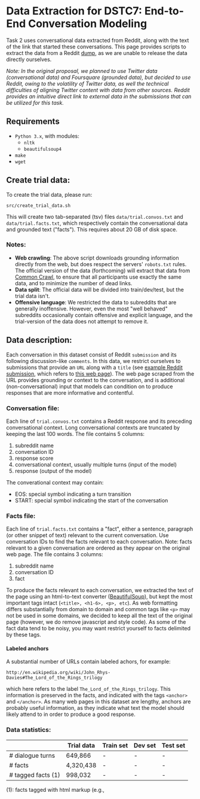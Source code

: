 # Data Extraction for DSTC7: End-to-End Conversation Modeling 

Task 2 uses conversational data extracted from Reddit, along with the text of the link that started these conversations. This page provides scripts to extract the data from a Reddit [dump](http://files.pushshift.io/reddit/comments/), as we are unable to release the data directly ourselves.

*Note: In the original proposal, we planned to use Twitter data (conversational data) and Foursquare (grounded data), but decided to use Reddit, owing to the volatility of Twitter data, as well the technical difficulties of aligning Twitter content with data from other sources. Reddit provides an intuitive direct link to external data in the submissions that can be utilized for this task.*

## Requirements

* `Python 3.x`, with modules:
   * `nltk`
   * `beautifulsoup4`
* `make`
* `wget`


## Create trial data:

To create the trial data, please run:

```src/create_trial_data.sh```

This will create two tab-separated (tsv) files `data/trial.convos.txt` and `data/trial.facts.txt`, which respectively contain the conversational data and grounded text ("facts"). This requires about 20 GB of disk space.

### Notes:

* **Web crawling**: The above script downloads grounding information directly from the web, but does respect the servers' `robots.txt` rules. The official version of the data (forthcoming) will extract that data from [Common Crawl](http://commoncrawl.org/), to ensure that all participants use exactly the same data, and to minimize the number of dead links.
* **Data split**: The official data will be divided into train/dev/test, but the trial data isn't.
* **Offensive language**: We restricted the data to subreddits that are generally inoffensive. However, even the most "well behaved" subreddits occasionally contain offensive and explicit language, and the trial-version of the data does not attempt to remove it.

## Data description:

Each conversation in this dataset consist of Reddit `submission` and its following discussion-like `comments`. In this data, we restrict ourselves to submissions that provide an `URL` along with a `title` (see [example Reddit submission](https://www.reddit.com/r/todayilearned/comments/f2ruz/til_a_woman_fell_30000_feet_from_an_airplane_and/), which refers to [this web page](https://en.wikipedia.org/wiki/Vesna_Vulovi%C4%87)). The web page scraped from the URL provides grounding or context to the conversation, and is additional (non-conversational) input that models can condition on to produce responses that are more informative and contentful. 

### Conversation file:

Each line of `trial.convos.txt` contains a Reddit response and its preceding conversational context. Long conversational contexts are truncated by keeping the last 100 words. The file contains 5 columns:

1. subreddit name
2. conversation ID
3. response score
4. conversational context, usually multiple turns (input of the model)
5. response (output of the model)

The converational context may contain:
* EOS: special symbol indicating a turn transition
* START: special symbol indicating the start of the conversation

### Facts file:

Each line of `trial.facts.txt` contains a "fact", either a sentence, paragraph (or other snippet of text) relevant to the current conversation. Use conversation IDs to find the facts relevant to each conversation. Note: facts relevant to a given conversation are ordered as they appear on the original web page. The file contains 3 columns:

1. subreddit name
2. conversation ID
3. fact

To produce the facts relevant to each conversation, we extracted the text of the page using an html-to-text converter ([BeautifulSoup](https://www.crummy.com/software/BeautifulSoup/)), but kept the most important tags intact (`<title>, <h1-6>, <p>, etc`). As web formatting differs substantially from domain to domain and common tags like `<p>` may not be used in some domains, we decided to keep all the text of the original page (however, we do remove javascript and style code). As some of the fact data tend to be noisy, you may want restrict yourself to facts delimited by these tags.


#### Labeled anchors

A substantial number of URLs contain labeled achors, for example:

```http://en.wikipedia.org/wiki/John_Rhys-Davies#The_Lord_of_the_Rings_trilogy```

which here refers to the label `The_Lord_of_the_Rings_trilogy`. This information is preserved in the facts, and indicated with the tags `<anchor>` and `</anchor>`. As many web pages in this dataset are lengthy, anchors are probably useful information, as they indicate what text the model should likely attend to in order to produce a good response.

### Data statistics:

|                   | Trial data    | Train set | Dev set | Test set |
| ----              | ----          | ----      | ----    | ----     |
|# dialogue turns   |   649,866     | -         | -       | -        |
|# facts            | 4,320,438     | -         | -       | -        |
|# tagged facts (1) |   998,032     | -         | -       | -        |

(1): facts tagged with html markup (e.g., <title>) and therefore potentially important.

### Sample data:

#### Sample conversation turn (from trial.convos.txt):

```todayilearned \t f2ruz \t 145 \t START EOS til a woman fell 30,000 feet from an airplane and survived . \t the page states that a 2009 report found the plane only fell several hundred meters .```

Maps to:
1. subreddit name: `TodayILearned`
2. conversation ID: `f2ruz`
3. response score: `145`
4. conversational context: `START EOS til a woman fell 30,000 feet from an airplane and survived .`
5. response: `the page states that a 2009 report found the plane only fell several hundred meters .`

#### Sample fact (from trial.facts.txt):

```todayilearned \t f2ruz \t <p> four years later , peter hornung-andersen and pavel theiner , two prague-based journalists , claimed that flight 367 had been mistaken for an enemy aircraft and shot down by the czechoslovak air force at an altitude of 800 metres ( 2,600 ft ) . </p>```

Maps to:
1. subreddit name: `TodayILearned`
2. conversation ID: `f2ruz`
3. fact: `<p> four years later , peter hornung-andersen and pavel theiner , two prague-based journalists , claimed that flight 367 had been mistaken for an enemy aircraft and shot down by the czechoslovak air force at an altitude of 800 metres ( 2,600 ft ) . </p>`
